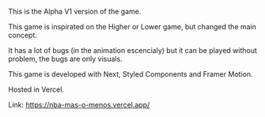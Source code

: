 This is the Alpha V1 version of the game.

This game is inspirated on the Higher or Lower game, but changed the main concept.

It has a lot of bugs (in the animation escencialy) but it can be played without problem, the bugs are only visuals.

This game is developed with Next, Styled Components and Framer Motion.

Hosted in Vercel.

Link: https://nba-mas-o-menos.vercel.app/